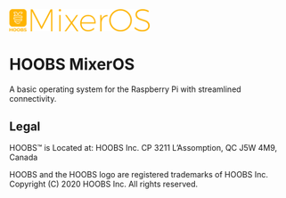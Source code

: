 
<img src="https://raw.githubusercontent.com/hoobs-org/hoobs-mixer/master/logo/HOOBS_x_MixerOS.png" width="50%">


# HOOBS MixerOS
A basic operating system for the Raspberry Pi with streamlined connectivity.

## Legal
HOOBS™ is Located at:
HOOBS Inc. CP 3211 L’Assomption, QC J5W 4M9, Canada

HOOBS and the HOOBS logo are registered trademarks of HOOBS Inc. 
Copyright (C) 2020 HOOBS Inc. All rights reserved.
